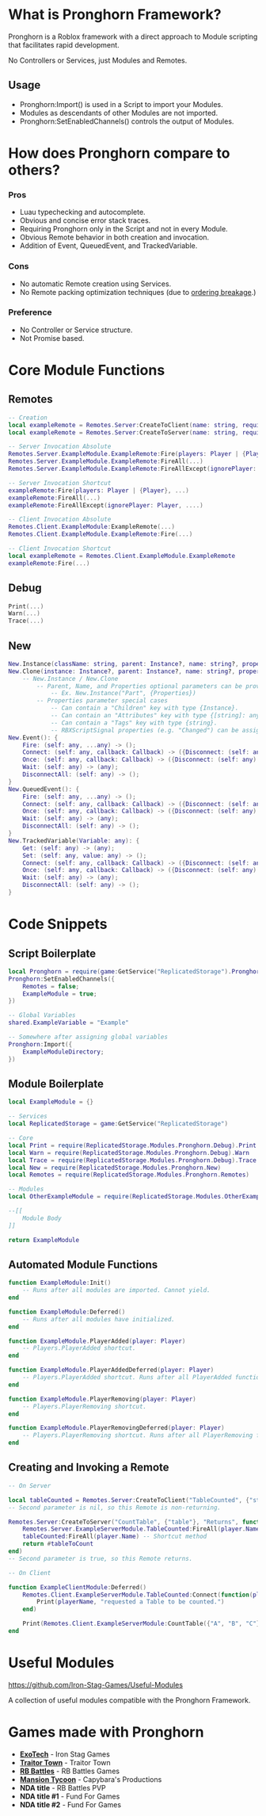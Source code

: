 # What is Pronghorn Framework?

Pronghorn is a Roblox framework with a direct approach to Module scripting that facilitates rapid development.

No Controllers or Services, just Modules and Remotes.

## Usage
- Pronghorn:Import() is used in a Script to import your Modules.
- Modules as descendants of other Modules are not imported.
- Pronghorn:SetEnabledChannels() controls the output of Modules.

# How does Pronghorn compare to others?

### Pros
- Luau typechecking and autocomplete.
- Obvious and concise error stack traces.
- Requiring Pronghorn only in the Script and not in every Module.
- Obvious Remote behavior in both creation and invocation.
- Addition of Event, QueuedEvent, and TrackedVariable.

### Cons
- No automatic Remote creation using Services.
- No Remote packing optimization techniques (due to [ordering breakage](https://en.wikipedia.org/wiki/Out-of-order_delivery).)

### Preference
- No Controller or Service structure.
- Not Promise based.

# Core Module Functions

## Remotes
```lua
-- Creation
local exampleRemote = Remotes.Server:CreateToClient(name: string, requiredParameterTypes: {string}, remoteType: ("Unreliable" | "Reliable" | "Returns")?): any
local exampleRemote = Remotes.Server:CreateToServer(name: string, requiredParameterTypes: {string}, remoteType: ("Unreliable" | "Reliable" | "Returns")?, func: (Player, ...any) -> (...any)?): any

-- Server Invocation Absolute
Remotes.Server.ExampleModule.ExampleRemote:Fire(players: Player | {Player}, ...)
Remotes.Server.ExampleModule.ExampleRemote:FireAll(...)
Remotes.Server.ExampleModule.ExampleRemote:FireAllExcept(ignorePlayer: Player, ....)

-- Server Invocation Shortcut
exampleRemote:Fire(players: Player | {Player}, ...)
exampleRemote:FireAll(...)
exampleRemote:FireAllExcept(ignorePlayer: Player, ....)

-- Client Invocation Absolute
Remotes.Client.ExampleModule:ExampleRemote(...)
Remotes.Client.ExampleModule.ExampleRemote:Fire(...)

-- Client Invocation Shortcut
local exampleRemote = Remotes.Client.ExampleModule.ExampleRemote
exampleRemote:Fire(...)
```

## Debug
```lua
Print(...)
Warn(...)
Trace(...)
```

## New
```lua
New.Instance(className: string, parent: Instance?, name: string?, properties: {[string]: any, children: {Instance}?, attributes: {[string]: any}?, tags: {string}?}?): Instance
New.Clone(instance: Instance?, parent: Instance?, name: string?, properties: {[string]: any, children: {Instance}?, attributes: {[string]: any}?, tags: {string}?}?): 
	-- New.Instance / New.Clone
		-- Parent, Name, and Properties optional parameters can be provided in any combination and order.
			-- Ex. New.Instance("Part", {Properties})
		-- Properties parameter special cases
			-- Can contain a "Children" key with type {Instance}.
			-- Can contain an "Attributes" key with type {[string]: any}.
			-- Can contain a "Tags" key with type {string}.
			-- RBXScriptSignal properties (e.g. "Changed") can be assigned a function.
New.Event(): {
	Fire: (self: any, ...any) -> ();
	Connect: (self: any, callback: Callback) -> ({Disconnect: (self: any) -> ()});
	Once: (self: any, callback: Callback) -> ({Disconnect: (self: any) -> ()});
	Wait: (self: any) -> (any);
	DisconnectAll: (self: any) -> ();
}
New.QueuedEvent(): {
	Fire: (self: any, ...any) -> ();
	Connect: (self: any, callback: Callback) -> ({Disconnect: (self: any) -> ()});
	Once: (self: any, callback: Callback) -> ({Disconnect: (self: any) -> ()});
	Wait: (self: any) -> (any);
	DisconnectAll: (self: any) -> ();
}
New.TrackedVariable(Variable: any): {
	Get: (self: any) -> (any);
	Set: (self: any, value: any) -> ();
	Connect: (self: any, callback: Callback) -> ({Disconnect: (self: any) -> ()});
	Once: (self: any, callback: Callback) -> ({Disconnect: (self: any) -> ()});
	Wait: (self: any) -> (any);
	DisconnectAll: (self: any) -> ();
}
```

# Code Snippets

## Script Boilerplate
```lua
local Pronghorn = require(game:GetService("ReplicatedStorage").Pronghorn)
Pronghorn:SetEnabledChannels({
	Remotes = false;
	ExampleModule = true;
})

-- Global Variables
shared.ExampleVariable = "Example"

-- Somewhere after assigning global variables
Pronghorn:Import({
	ExampleModuleDirectory;
})
```

## Module Boilerplate
```lua
local ExampleModule = {}

-- Services
local ReplicatedStorage = game:GetService("ReplicatedStorage")

-- Core
local Print = require(ReplicatedStorage.Modules.Pronghorn.Debug).Print
local Warn = require(ReplicatedStorage.Modules.Pronghorn.Debug).Warn
local Trace = require(ReplicatedStorage.Modules.Pronghorn.Debug).Trace
local New = require(ReplicatedStorage.Modules.Pronghorn.New)
local Remotes = require(ReplicatedStorage.Modules.Pronghorn.Remotes)

-- Modules
local OtherExampleModule = require(ReplicatedStorage.Modules.OtherExampleModule)

--[[
	Module Body
]]

return ExampleModule
```

## Automated Module Functions
```lua
function ExampleModule:Init()
	-- Runs after all modules are imported. Cannot yield.
end

function ExampleModule:Deferred()
	-- Runs after all modules have initialized.
end

function ExampleModule.PlayerAdded(player: Player)
	-- Players.PlayerAdded shortcut.
end

function ExampleModule.PlayerAddedDeferred(player: Player)
	-- Players.PlayerAdded shortcut. Runs after all PlayerAdded functions.
end

function ExampleModule.PlayerRemoving(player: Player)
	-- Players.PlayerRemoving shortcut.
end

function ExampleModule.PlayerRemovingDeferred(player: Player)
	-- Players.PlayerRemoving shortcut. Runs after all PlayerRemoving functions.
end
```

## Creating and Invoking a Remote
```lua
-- On Server

local tableCounted = Remotes.Server:CreateToClient("TableCounted", {"string"})
-- Second parameter is nil, so this Remote is non-returning.

Remotes.Server:CreateToServer("CountTable", {"table"}, "Returns", function(player: Player, tableToCount: {any})
	Remotes.Server.ExampleServerModule.TableCounted:FireAll(player.Name) -- Absolute method
	tableCounted:FireAll(player.Name) -- Shortcut method
	return #tableToCount
end)
-- Second parameter is true, so this Remote returns.
```
```lua
-- On Client

function ExampleClientModule:Deferred()
	Remotes.Client.ExampleServerModule.TableCounted:Connect(function(playerName: string)
		Print(playerName, "requested a Table to be counted.")
	end)

	Print(Remotes.Client.ExampleServerModule:CountTable({"A", "B", "C"}))
end
```

# Useful Modules

https://github.com/Iron-Stag-Games/Useful-Modules

A collection of useful modules compatible with the Pronghorn Framework.

# Games made with Pronghorn

- **[ExoTech](https://www.roblox.com/games/7634484468)** - Iron Stag Games
- **[Traitor Town](https://www.roblox.com/games/255236425)** - Traitor Town
- **[RB Battles](https://www.roblox.com/games/5036207802)** - RB Battles Games
- **[Mansion Tycoon](https://www.roblox.com/games/12912731475)** - Capybara's Productions
- **NDA title** - RB Battles PVP
- **NDA title #1** - Fund For Games
- **NDA title #2** - Fund For Games
